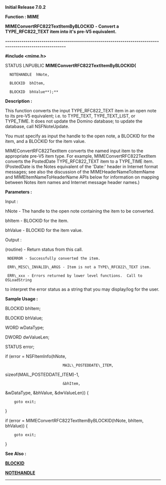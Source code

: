 




<!--
 /\* Font Definitions \*/
 @font-face
 {font-family:Courier;
 panose-1:2 7 4 9 2 2 5 2 4 4;}
@font-face
 {font-family:Helv;
 panose-1:2 11 6 4 2 2 2 3 2 4;}
@font-face
 {font-family:"Cambria Math";
 panose-1:2 4 5 3 5 4 6 3 2 4;}
 /\* Style Definitions \*/
 p.MsoNormal, li.MsoNormal, div.MsoNormal
 {margin-top:0cm;
 margin-right:0cm;
 margin-bottom:8.0pt;
 margin-left:0cm;
 line-height:107%;
 font-size:11.0pt;
 font-family:"Calibri",sans-serif;}
.MsoChpDefault
 {font-size:11.0pt;}
.MsoPapDefault
 {margin-bottom:8.0pt;
 line-height:107%;}
 /\* Page Definitions \*/
 @page WordSection1
 {size:612.0pt 792.0pt;
 margin:72.0pt 72.0pt 72.0pt 72.0pt;}
div.WordSection1
 {page:WordSection1;}
-->




**Initial Release 7.0.2**



**Function : MIME**



**MIMEConvertRFC822TextItemByBLOCKID** **- Convert a
TYPE\_RFC822\_TEXT item into it's pre-V5 equivalent.**


**----------------------------------------------------------------------------------------------------------**



**#include <mime.h>**



STATUS
LNPUBLIC **MIMEConvertRFC822TextItemByBLOCKID(**  

      NOTEHANDLE  hNote,  

      BLOCKID  bhItem,  

      BLOCKID  bhValue**);**



**Description :**



This
function converts the input TYPE\_RFC822\_TEXT item in an open note to its pre-V5
equivalent; i.e. to TYPE\_TEXT, TYPE\_TEXT\_LIST, or TYPE\_TIME.    It does not
update the Domino database; to update the database, call NSFNoteUpdate.


 


You must
specify as input the handle to the open note, a BLOCKID for the item, and a
BLOCKID for the item value.


 


MIMEConvertRFC822TextItem
converts the named input item to the appropriate pre-V5 item type.  For
example, MIMEConvertRFC822TextItem converts the PostedDate TYPE\_RFC822\_TEXT
item to a TYPE\_TIME item.  (PostedDate is the Notes equivalent of the 'Date:'
header in Internet format messages; see also the discussion of the
MIMEHeaderNameToItemName and MIMEItemNameToHeaderName APIs below for information
on mapping between Notes item names and Internet message header names.)


 


 


**Parameters :**



Input :  

hNote  -  The handle to the open note containing the item to be converted.  

  

bhItem  -  BLOCKID for the item.  

  

bhValue  -  BLOCKID for the item value.  

  




Output :  

(routine)  -  Return status from this call.  

     NOERROR - Successfully converted the item.  

     ERR\_MISC\_INVALID\_ARGS - Item is not a TYPE\_RFC822\_TEXT item.  

     ERR\_xxx - Errors returned by lower level functions.  Call to OSLoadString
to interpret the error status as a string that you may display/log for the
user.  

  

  

  




 **Sample Usage :**


BLOCKID bhItem;


BLOCKID bhValue;


WORD wDataType;


DWORD dwValueLen;


STATUS error;


 


if (error =
NSFItemInfo(hNote,


                              MAIL\_POSTEDDATE\_ITEM,
sizeof(MAIL\_POSTEDDATE\_ITEM)-1,


                              &bhItem,
&wDataType, &bhValue, &dwValueLen)) {


        goto exit;


}


 


if (error =
MIMEConvertRFC822TextItemByBLOCKID(hNote, bhItem, bhValue)) {


        goto exit;


}


 


 **See Also :**


**[BLOCKID](BLOCKID.md)**


**[NOTEHANDLE](NOTEHANDLE.md)**



----------------------------------------------------------------------------------------------------------


 





